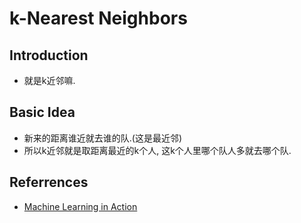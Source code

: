 # k-Nearest Neighbors

## Introduction
- 就是k近邻嘛.

## Basic Idea
- 新来的距离谁近就去谁的队.(这是最近邻)
- 所以k近邻就是取距离最近的k个人, 这k个人里哪个队人多就去哪个队.



## Referrences
- [Machine Learning in Action]() 